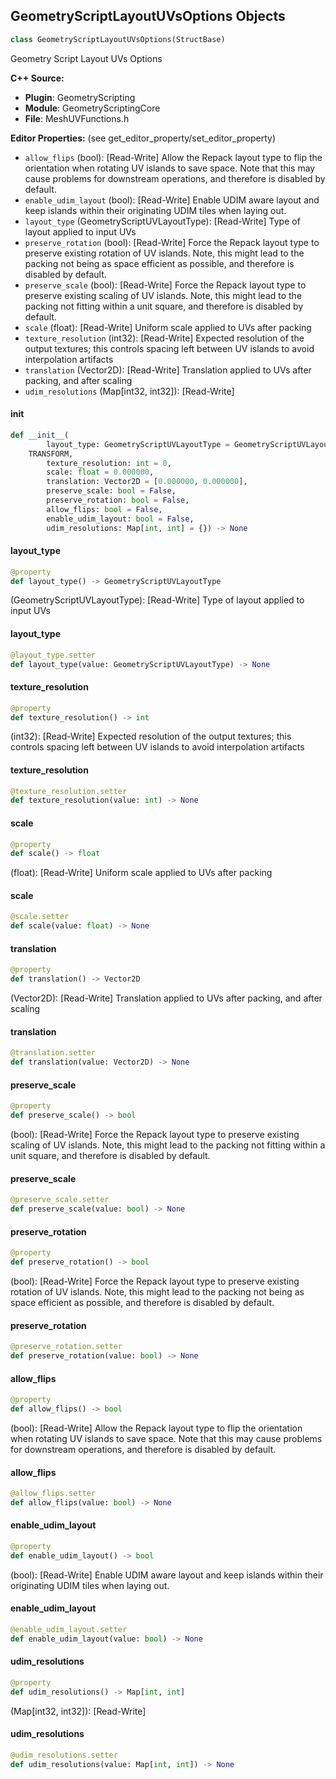 ## GeometryScriptLayoutUVsOptions Objects

```python
class GeometryScriptLayoutUVsOptions(StructBase)
```

Geometry Script Layout UVs Options

**C++ Source:**

- **Plugin**: GeometryScripting
- **Module**: GeometryScriptingCore
- **File**: MeshUVFunctions.h

**Editor Properties:** (see get_editor_property/set_editor_property)

- ``allow_flips`` (bool):  [Read-Write] Allow the Repack layout type to flip the orientation when rotating UV islands to save space. Note that this may cause problems for downstream operations, and therefore is disabled by default.
- ``enable_udim_layout`` (bool):  [Read-Write] Enable UDIM aware layout and keep islands within their originating UDIM tiles when laying out.
- ``layout_type`` (GeometryScriptUVLayoutType):  [Read-Write] Type of layout applied to input UVs
- ``preserve_rotation`` (bool):  [Read-Write] Force the Repack layout type to preserve existing rotation of UV islands. Note, this might lead to the packing not being as space efficient as possible, and therefore is disabled by default.
- ``preserve_scale`` (bool):  [Read-Write] Force the Repack layout type to preserve existing scaling of UV islands. Note, this might lead to the packing not fitting within a unit square, and therefore is disabled by default.
- ``scale`` (float):  [Read-Write] Uniform scale applied to UVs after packing
- ``texture_resolution`` (int32):  [Read-Write] Expected resolution of the output textures; this controls spacing left between UV islands to avoid interpolation artifacts
- ``translation`` (Vector2D):  [Read-Write] Translation applied to UVs after packing, and after scaling
- ``udim_resolutions`` (Map[int32, int32]):  [Read-Write]

<a id="unreal.GeometryScriptLayoutUVsOptions.__init__"></a>

#### __init__

```python
def __init__(
        layout_type: GeometryScriptUVLayoutType = GeometryScriptUVLayoutType.
    TRANSFORM,
        texture_resolution: int = 0,
        scale: float = 0.000000,
        translation: Vector2D = [0.000000, 0.000000],
        preserve_scale: bool = False,
        preserve_rotation: bool = False,
        allow_flips: bool = False,
        enable_udim_layout: bool = False,
        udim_resolutions: Map[int, int] = {}) -> None
```

<a id="unreal.GeometryScriptLayoutUVsOptions.layout_type"></a>

#### layout_type

```python
@property
def layout_type() -> GeometryScriptUVLayoutType
```

(GeometryScriptUVLayoutType):  [Read-Write] Type of layout applied to input UVs

<a id="unreal.GeometryScriptLayoutUVsOptions.layout_type"></a>

#### layout_type

```python
@layout_type.setter
def layout_type(value: GeometryScriptUVLayoutType) -> None
```

<a id="unreal.GeometryScriptLayoutUVsOptions.texture_resolution"></a>

#### texture_resolution

```python
@property
def texture_resolution() -> int
```

(int32):  [Read-Write] Expected resolution of the output textures; this controls spacing left between UV islands to avoid interpolation artifacts

<a id="unreal.GeometryScriptLayoutUVsOptions.texture_resolution"></a>

#### texture_resolution

```python
@texture_resolution.setter
def texture_resolution(value: int) -> None
```

<a id="unreal.GeometryScriptLayoutUVsOptions.scale"></a>

#### scale

```python
@property
def scale() -> float
```

(float):  [Read-Write] Uniform scale applied to UVs after packing

<a id="unreal.GeometryScriptLayoutUVsOptions.scale"></a>

#### scale

```python
@scale.setter
def scale(value: float) -> None
```

<a id="unreal.GeometryScriptLayoutUVsOptions.translation"></a>

#### translation

```python
@property
def translation() -> Vector2D
```

(Vector2D):  [Read-Write] Translation applied to UVs after packing, and after scaling

<a id="unreal.GeometryScriptLayoutUVsOptions.translation"></a>

#### translation

```python
@translation.setter
def translation(value: Vector2D) -> None
```

<a id="unreal.GeometryScriptLayoutUVsOptions.preserve_scale"></a>

#### preserve_scale

```python
@property
def preserve_scale() -> bool
```

(bool):  [Read-Write] Force the Repack layout type to preserve existing scaling of UV islands. Note, this might lead to the packing not fitting within a unit square, and therefore is disabled by default.

<a id="unreal.GeometryScriptLayoutUVsOptions.preserve_scale"></a>

#### preserve_scale

```python
@preserve_scale.setter
def preserve_scale(value: bool) -> None
```

<a id="unreal.GeometryScriptLayoutUVsOptions.preserve_rotation"></a>

#### preserve_rotation

```python
@property
def preserve_rotation() -> bool
```

(bool):  [Read-Write] Force the Repack layout type to preserve existing rotation of UV islands. Note, this might lead to the packing not being as space efficient as possible, and therefore is disabled by default.

<a id="unreal.GeometryScriptLayoutUVsOptions.preserve_rotation"></a>

#### preserve_rotation

```python
@preserve_rotation.setter
def preserve_rotation(value: bool) -> None
```

<a id="unreal.GeometryScriptLayoutUVsOptions.allow_flips"></a>

#### allow_flips

```python
@property
def allow_flips() -> bool
```

(bool):  [Read-Write] Allow the Repack layout type to flip the orientation when rotating UV islands to save space. Note that this may cause problems for downstream operations, and therefore is disabled by default.

<a id="unreal.GeometryScriptLayoutUVsOptions.allow_flips"></a>

#### allow_flips

```python
@allow_flips.setter
def allow_flips(value: bool) -> None
```

<a id="unreal.GeometryScriptLayoutUVsOptions.enable_udim_layout"></a>

#### enable_udim_layout

```python
@property
def enable_udim_layout() -> bool
```

(bool):  [Read-Write] Enable UDIM aware layout and keep islands within their originating UDIM tiles when laying out.

<a id="unreal.GeometryScriptLayoutUVsOptions.enable_udim_layout"></a>

#### enable_udim_layout

```python
@enable_udim_layout.setter
def enable_udim_layout(value: bool) -> None
```

<a id="unreal.GeometryScriptLayoutUVsOptions.udim_resolutions"></a>

#### udim_resolutions

```python
@property
def udim_resolutions() -> Map[int, int]
```

(Map[int32, int32]):  [Read-Write]

<a id="unreal.GeometryScriptLayoutUVsOptions.udim_resolutions"></a>

#### udim_resolutions

```python
@udim_resolutions.setter
def udim_resolutions(value: Map[int, int]) -> None
```

<a id="unreal.GeometryScriptExpMapUVOptions"></a>